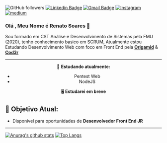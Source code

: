 ![GitHub followers](https://img.shields.io/github/followers/Lucas0019?style=social)
[![Linkedin Badge](https://img.shields.io/badge/-Lucas_Xavier-blue?style=flat-square&logo=Linkedin&logoColor=white&link=https://www.linkedin.com/in/LucasXavier/)](https://www.linkedin.com/in/lucas-xavier-77a49915b/)
[![Gmail Badge](https://img.shields.io/badge/-gmail-c14438?style=flat-square&logo=Gmail&logoColor=white&link=mailto:lsxavier.00@gmail.com)](mailto:lsxavier.00@gmail.com)
<a href="https://www.instagram.com/xav_lucass/" target="_blank">
<img src="https://img.shields.io/badge/Instagram-%23E4405F.svg?&style=flat-square&logo=instagram&logoColor=white" alt="Instagram">
</a>
<a href="https://medium.com/@lucas0019" target="_blank">
<img src="https://img.shields.io/badge/medium-black?&style=flat-square&logo=medium&logoColor=white" alt="medium">
</a>

### Olá , Meu Nome é Renato Soares 🖖

Sou formado em CST Análise e Desenvolvimento de Sistemas pela FMU (2020), tenho conhecimento basico em SCRUM, Atualmente estou Estudando Desenvolvimento Web com foco em Front End pela **[Origamid](https://www.origamid.com/)** & **[Cod3r](https://www.udemy.com/course/curso-web/?utm_source=adwords&utm_medium=udemyads&utm_campaign=INTL-AW-PROS-Brazil-DSA-WebIndex&utm_content=deal4584&utm_term=_._ag_110792056508_._ad_440430986861_._de_c_._dm__._pl__._ti_dsa-525138004927_._li_1031811_._pd__._)**

---

<center>

📌 **Estudando atualmente:**

- Pentest Web
- NodeJS

🖥 **Estudarei em breve**

</center>

## 🎯 **Objetivo Atual:**


- Disponivel para oportunidades de **Desenvolvedor Front End JR**

---

[![Anurag's github stats](https://github-readme-stats.vercel.app/api?username=Lucas0019)](https://github.com/anuraghazra/github-readme-stats)
[![Top Langs](https://github-readme-stats.vercel.app/api/top-langs/?username=Lucas0019&layout=compact)](https://github.com/anuraghazra/github-readme-stats)
